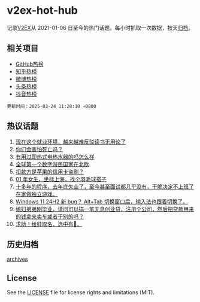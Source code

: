 # v2ex-hot-hub

 记录[V2EX](https://www.v2ex.com/)从 2021-01-06 日至今的热门话题。每小时抓取一次数据，按天[归档](archives)。
 
 ## 相关项目

- [GitHub热榜](https://github.com/snaildev/github-hot-hub)
- [知乎热榜](https://github.com/snaildev/zhihu-hot-hub)
- [微博热榜](https://github.com/snaildev/weibo-hot-hub)
- [头条热榜](https://github.com/snaildev/toutiao-hot-hub)
- [抖音热榜](https://github.com/snaildev/douyin-hot-hub)


 `更新时间：2025-03-24 11:28:10 +0800`

## 热议话题

1. [现在这个就业环境，越来越难反驳读书无用论了](https://www.v2ex.com/t/1120459)
1. [你们会害怕死亡吗？](https://www.v2ex.com/t/1120423)
1. [有用过即热式电热水器的吗怎么样](https://www.v2ex.com/t/1120543)
1. [全球第一个数字游民国家在北欧](https://www.v2ex.com/t/1120486)
1. [扣款方是苹果的信用卡盗刷？](https://www.v2ex.com/t/1120453)
1. [01 年女生，坐标上海，找个羽毛球搭子](https://www.v2ex.com/t/1120504)
1. [十多年的程序，去年底失业了，至今甚至面试都几乎没有，干脆决定不上班了在家做独立游戏。](https://www.v2ex.com/t/1120556)
1. [Windows 11 24H2 新 bug？ Alt+Tab 切换窗口后，输入法也跟着切换了。](https://www.v2ex.com/t/1120452)
1. [媳妇弟弟刚毕业，请问可以搞一笔无息创业贷，注册个公司，然后把贷款用来的钱拿来卖车或者干别的吗？](https://www.v2ex.com/t/1120552)
1. [求助！给娃取名，选中有🧧。](https://www.v2ex.com/t/1120596)

## 历史归档

[archives](archives)

## License

See the [LICENSE](LICENSE) file for license rights and limitations (MIT).
